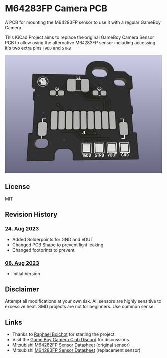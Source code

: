 # M64283FP Camera PCB

A PCB for mounting the M64283FP sensor to use it with a regular GameBoy Camera

This KiCad Project aims to replace the original GameBoy Camera Sensor PCB to allow using the alternative M64283FP sensor including accessing it's two extra pins `TADD` and `STRB`

![3D view](/img/3d.png)

## License
[MIT](LICENSE)

## Revision History
### 24. Aug 2023
  * Added Solderpoints for GND and VOUT
  * Changed PCB Shape to prevent light leaking
  * Changed footprints to prevent
### [08. Aug 2023](/HerrZatacke/M64283FP-Camera-PCB/tree/d5482509ec9628336e77a40f23f6922016d4d017)
  * Initial Version

## Disclaimer
Attempt all modifications at your own risk. All sensors are highly sensitive to excessive heat. SMD projects are not for beginners. Use common sense. 

## Links
- Thanks to [Raphaël Boichot](https://github.com/Raphael-Boichot/) for starting the project.
- Visit the [Game Boy Gamera Club Discord](https://discord.gg/C7WFJHG) for discussions.
- Mitsubishi [M64282FP Sensor Datasheet](https://pdf1.alldatasheet.com/datasheet-pdf/view/146598/MITSUBISHI/M64282FP.html) (original sensor)
- Mitsubishi [M64283FP Sensor Datasheet](https://pdf1.alldatasheet.com/datasheet-pdf/view/89637/MITSUBISHI/M64283FP.html) (replacement sensor) 
